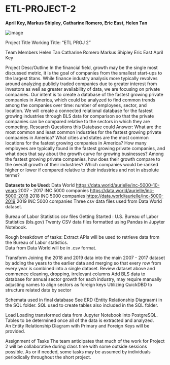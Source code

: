 # ETL-PROJECT-2
**April Key, Markus Shipley, Catharine Romero, Eric East, Helen Tan**

![image](https://user-images.githubusercontent.com/94247881/157790014-a92befd8-0bb1-4450-9ee4-a0fdf1458953.png)

Project Title 
Working Title: “ETL PROJ 2”

Team Members 
Helen Tan
Catharine Romero
Markus Shipley
Eric East
April Key




Project Desc/Outline 
In the financial field, growth may be the single most discussed metric, it is the goal of companies from the smallest start-ups to the largest titans. While finance industry analysis more typically revolves around analyzing publicly traded companies due to greater interest from investors as well as greater availability of data, we are focusing on private companies. 
Our intent is to create a database of the fastest growing private companies in America, which could be analyzed to find common trends among the companies over time: number of employees, sector, and location. 
We will create a connected relational database for the fastest growing industries through BLS data for comparison so that the private companies can be compared relative to the sectors in which they are competing.
Research Questions this Database could Answer:
What are the most common and least common industries for the fastest growing private companies in America?
What cities and states are the most common locations for the fastest growing companies in America?
How many employees are typically found in the fastest growing private companies, and what does that say about the growth curve for growing businesses?
Among the fastest growing private companies, how does their growth compare to the overall growth of their industries? Which companies would be ranked higher or lower if compared relative to their industries and not in absolute terms?


**Datasets to be Used:**
Data World
https://data.world/aurielle/inc-5000-10-years 2007 - 2017 INC 5000 companies 
https://data.world/aurielle/inc-5000-2018 2018 INC 5000 companies
https://data.world/aurielle/inc-5000-2019 2019 INC 5000 companies
Three csv data files used from Data World dataset.

Bureau of Labor Statistics csv files
Getting Started : U.S. Bureau of Labor Statistics (bls.gov)
Twenty CSV data files formatted using Pandas in Jupyter Notebook. 

Rough breakdown of tasks:
Extract
APIs will be used to retrieve data from the Bureau of Labor statistics.  
Data from Data World will be in .csv format.  

Transform 
Joining the 2018 and 2019 data into the main 2007 - 2017 dataset by adding the years to the earlier data and merging so that every row from every year is combined into a single dataset.
Review dataset above and commence cleaning, dropping, irrelevant columns
Add BLS data to database for annual sector growth for each industry, may require manually adjusting names to align sectors as foreign keys
Utilizing QuickDBD to structure related data by sector

Schemata used in final database
See ERD (Entity Relationship Diagraam) in the SQL folder.  SQL used to create tables also included in the SQL folder.

Load 
Loading transformed data from Jupyter Notebook into PostgreSQL.  
Tables to be determined once all of the data is extracted and analyzed.  
An Entity Relationship Diagram with Primary and Foreign Keys will be provided. 

Assignment of Tasks
The team anticipates that much of the work for Project 2 will be collaborative during class time with some outside sessions possible. As or if needed, some tasks may be assumed by individuals periodically throughout the short project.  

